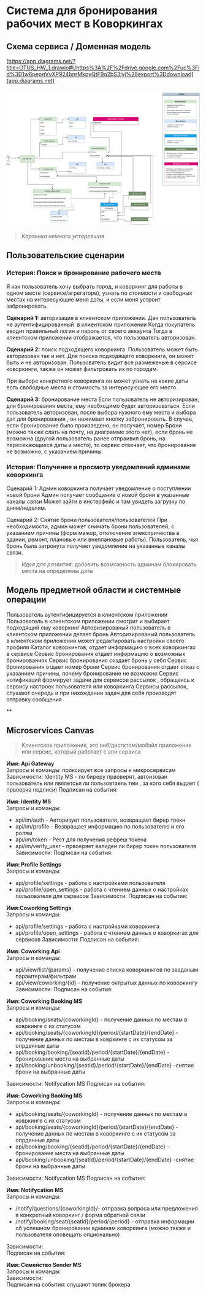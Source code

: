 # Система для бронирования рабочих мест в Коворкингах

## Схема сервиса / Доменная модель

[https://app.diagrams.net/?title=OTUS_HW_1.drawio#Uhttps%3A%2F%2Fdrive.google.com%2Fuc%3Fid%3D1w6pepgVvXP924bnrMkpyQtF9q2bS3lyj%26export%3Ddownload](app.diagrams.net)

### ![image](https://raw.githubusercontent.com/local-cat/otus-ms-arch-2024-homework/main/OTUS_HW_1.drawio.png)

> *Картинка немного устаревшая*

## Пользовательские сценарии

### История: Поиск и бронирование рабочего места

Я как пользователь хочу выбрать город, и коворкинг для работы в одном месте (сервисе/агрегаторе), узнать по стоимости и свободных местах на интересующие меня даты, и если меня устроит забронировать.


**Сценарий 1:** авторизация в клиентском приложении.
Дан пользователь не аутентифицированный  в клиентском приложении
Когда покупатель вводит правильный логин и пароль от своего аккаунта
Тогда в клиентском приложении отображается, что пользователь авторизован.

**Сценарий 2:** поиск подходящего коворкинга.
Пользователь может быть авторизован так и нет.
Для поиска подходящего коворкинга, он может быть и не авторизован.
Пользователь видит все размеженые в серсисе коворкинги, также он может фильтровать их по городам.

При выборе конкретного коворкинга он может узнать на какие даты есть свободные места и стоимость за интересующее его место.

**Сценарий 3:**  бронирование места
Если пользователь не авторизирован, для бронирования места, ему необходимо будет авторизоваться.
Если пользователь авторизован, после выбора нужного ему места и выбора дат для бронирования , он нажимает кнопку забронировать.
В случае, если бронирование было произведено, он получает, номер Брони (можно также слать на почту, на диаграмме этого нет), если бронь не возможна (другой пользователь ранее отпраивил бронь, на пересекающиеся даты и место), то сервис отвечает, что бронирование не возможно, с указанием причины.


### История: Получение и просмотр уведомлений админами коворкинга

Сценарий 1: Админ коворкинга получает уведомление о поступлении новой брони
Админ получает сообщение о новой брони в указанные каналы связи
Может зайти в инстерфейс и там увидеть загрузку по дням/неделям.

Сценарий 2: Снятие брони пользователя/пользователей
При необходимости, админ может снимать брони пользователей, с указанием причины (форм мажор, отключение элекстричества в здании, ремонт, плановые или внеплановые работы).
Пользователь, чья бронь была затронута получает уведомление на указанные каналы связи.

> *Идея для развития:* добавить возможность админам блокировать места на определены даты


## Модель предметной области и системные операции

Пользователь аутентифицируется в клиентском приложении
Пользователь в клиентском приложении смотрит и выбирает подходящий ему коворкинг
Авторизированый пользователь в клиентском приложении  делает бронь
Авторизированый пользователь в клиентском приложении  может редактировать настройки своего профиля
Каталог коворкингов, отдает информацию о всех коворкингах в сервисе
Сервис бронирования отдает информацию о возможных бронированиях
Сервис бронирования создает бронь у себя
Сервис бронирования отдает номер брони
Сервис бронирования отдает отказ с указанием причины, почему бронирование не возможно
Сервис нотификаций формирует задачи для сервисов рассылок , обращаясь к сервиcу настроек пользователя или коворкинга
Сервисы рассылок, слушают очередь и при нахождении задач для себя производят отправку сообщения


**

## Microservices Canvas

> Клиентское приложение, это веб/дестктом/мобайл приложение или серсис, который работает с апи сервиса


**Имя: Api Gateway**  
Запросы и команды: проксирует все запросы к микросервисам
Зависимости: Identity MS - по биреру првоверят, автоизован пользователь или явялетсья ли пользовтаель тем , за кого себя выдает ( првоерка подписи)
Подписан на события:

**Имя: Identity MS**  
Запросы и команды: 
* api/im/auth - Авторизует пользователя, возвращает бирер тоекн
* api/im/profile - Возвращает информацию по пользователю и его ролям
* api/im/token - Рест для получения рефреш токена
* api/im/verify_user - првоеряет валиден ли бирер токен пользователя
Зависимости: 
Подписан на события:

**Имя: Profile Settings**  
Запросы и команды: 
* api/profile/settings - работа с настройками пользователя
* api/profile/open_settings - работа с чтением данных о настройках пользователя для сервисов
Зависимости: 
Подписан на события:

**Имя:Coworking Settings**  
Запросы и команды: 
* api/profile/settings - работа с настройками коворкинга
* api/profile/open_settings - работа с чтением данных о коворкигах  для сервисов
Зависимости: 
Подписан на события:

**Имя: Coworking Api**  
Запросы и команды: 
* api/view/list/{params} - получение списка коворкинкгов по зааданым парамтерам/фильтрам
* api/view/coworking/{id} - получение октрытых данных по коворкингу
Зависимости: 
Подписан на события:

**Имя: Coworking Booking MS**  
Запросы и команды: 
* api/booking/seats/{coworkingId} - получение данных по местам в ковркинге с их статусом
* api/booking/seats/{coworkingId}/period/{startDate}/{endDate} - получение данных по местам в ковркинге с их статусом за опрденные даты
* api/booking/booking/{seatId}/period/{startDate}/{endDate} - бронирование места на выбранные даты
* api/booking/unbooking/{seatId}/period/{startDate}/{endDate} -снятие брони на выбранные даты

Зависимости: Notifycation MS
Подписан на события:

**Имя: Coworking Booking MS**  
Запросы и команды: 
* api/booking/seats/{coworkingId} - получение данных по местам в ковркинге с их статусом
* api/booking/seats/{coworkingId}/period/{startDate}/{endDate} - получение данных по местам в коворкинге с их статусом за опрденные даты
* api/booking/booking/{seatId}/period/{startDate}/{endDate} - бронирование места на выбранные даты
* api/booking/unbooking/{seatId}/period/{startDate}/{endDate} -снятие брони на выбранные даты

Зависимости: Notifycation MS 
Подписан на события: 


**Имя: Notifycation MS**  
Запросы и команды:  
* /notify/questions/{coworkingId}/-  отправка вопроса или предложения в конкретный коворкинг / форма обратной связи
* /notify/booking/seat/{seatId}/period/{period} -  отправка информации об успешном бронировании админам коворкинга (можно также и пользователя оповещать опционально)

Зависимости:  
Подписан на события: 

**Имя: Семейство Sender MS**  
Запросы и команды:  
Зависимости:  
Подписан на события: слушают топик брокера 

